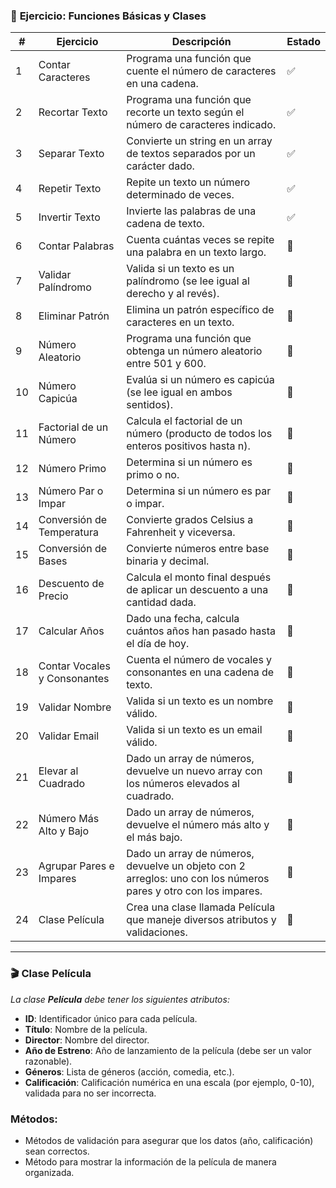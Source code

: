
### 📝 **Ejercicio: Funciones Básicas y Clases**
| **#** | **Ejercicio**                  | **Descripción**                                                                                           | **Estado** |
|-------|---------------------------------|-----------------------------------------------------------------------------------------------------------|------------|
| 1     | Contar Caracteres              | Programa una función que cuente el número de caracteres en una cadena.                                    |     ✅       |
| 2     | Recortar Texto                 | Programa una función que recorte un texto según el número de caracteres indicado.                         |         ✅     |
| 3     | Separar Texto                  | Convierte un string en un array de textos separados por un carácter dado.                                  |        ✅    |
| 4     | Repetir Texto                  | Repite un texto un número determinado de veces.                                                           |       ✅       |
| 5     | Invertir Texto                 | Invierte las palabras de una cadena de texto.                                                             |      ✅     |
| 6     | Contar Palabras                | Cuenta cuántas veces se repite una palabra en un texto largo.                                             |          🚩  |
| 7     | Validar Palíndromo             | Valida si un texto es un palíndromo (se lee igual al derecho y al revés).                                 |         🚩   |
| 8     | Eliminar Patrón                | Elimina un patrón específico de caracteres en un texto.                                                   |    🚩        |
| 9     | Número Aleatorio               | Programa una función que obtenga un número aleatorio entre 501 y 600.                                     |        🚩    |
| 10    | Número Capicúa                 | Evalúa si un número es capicúa (se lee igual en ambos sentidos).                                          |     🚩       |
| 11    | Factorial de un Número         | Calcula el factorial de un número (producto de todos los enteros positivos hasta n).                     |          🚩  |
| 12    | Número Primo                   | Determina si un número es primo o no.                                                                      |     🚩       |
| 13    | Número Par o Impar             | Determina si un número es par o impar.                                                                     |    🚩        |
| 14    | Conversión de Temperatura      | Convierte grados Celsius a Fahrenheit y viceversa.                                                        |        🚩    |
| 15    | Conversión de Bases            | Convierte números entre base binaria y decimal.                                                            |    🚩        |
| 16    | Descuento de Precio            | Calcula el monto final después de aplicar un descuento a una cantidad dada.                               |        🚩    |
| 17    | Calcular Años                  | Dado una fecha, calcula cuántos años han pasado hasta el día de hoy.                                      |       🚩     |
| 18    | Contar Vocales y Consonantes   | Cuenta el número de vocales y consonantes en una cadena de texto.                                          |      🚩      |
| 19    | Validar Nombre                 | Valida si un texto es un nombre válido.                                                                    |      🚩      |
| 20    | Validar Email                  | Valida si un texto es un email válido.                                                                     |         🚩   |
| 21    | Elevar al Cuadrado             | Dado un array de números, devuelve un nuevo array con los números elevados al cuadrado.                   |    🚩        |
| 22    | Número Más Alto y Bajo         | Dado un array de números, devuelve el número más alto y el más bajo.                                       |    🚩        |
| 23    | Agrupar Pares e Impares        | Dado un array de números, devuelve un objeto con 2 arreglos: uno con los números pares y otro con los impares. |     🚩       |
| 24    | Clase Película                 | Crea una clase llamada Película que maneje diversos atributos y validaciones.                             |      🚩      |

---

### 🎬 **Clase Película**

_La clase **Película** debe tener los siguientes atributos:_

- **ID**: Identificador único para cada película.
- **Título**: Nombre de la película.
- **Director**: Nombre del director.
- **Año de Estreno**: Año de lanzamiento de la película (debe ser un valor razonable).
- **Géneros**: Lista de géneros (acción, comedia, etc.).
- **Calificación**: Calificación numérica en una escala (por ejemplo, 0-10), validada para no ser incorrecta.

### Métodos:
- Métodos de validación para asegurar que los datos (año, calificación) sean correctos.
- Método para mostrar la información de la película de manera organizada.
